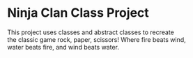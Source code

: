 # Ninja Clan Class Project

This project uses classes and abstract classes to recreate  
the classic game rock, paper, scissors! Where fire beats wind,  
water beats fire, and wind beats water.
